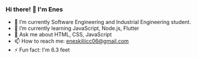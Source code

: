 ### Hi there! :rocket: I'm Enes

<!--
**KilicEness/KilicEness** is a ✨ _special_ ✨ repository because its `README.md` (this file) appears on your GitHub profile.
-->

- 🔭 I’m currently Software Engineering and Industrial Engineering student. 
- 🌱 I’m currently learning JavaScript, Node.js, Flutter
- 💬 Ask me about HTML, CSS, JavaScript
- 📫 How to reach me: eneskiliicc06@gmail.com
- ⚡ Fun fact: I'm 6.3 feet
